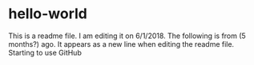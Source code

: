 # hello-world
This is a readme file. I am editing it on 6/1/2018.
The following is from (5 months?) ago.
It appears as a new line when editing the readme file.
Starting to use GitHub
